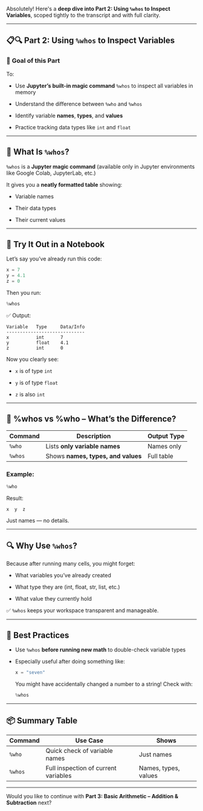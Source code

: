 Absolutely! Here's a **deep dive into Part 2: Using `%whos` to Inspect Variables**, scoped tightly to the transcript and with full clarity.

---

## 📋🔍 **Part 2: Using `%whos` to Inspect Variables**

### 🎯 **Goal of this Part**

To:

- Use **Jupyter’s built-in magic command** `%whos` to inspect all variables in memory
    
- Understand the difference between `%who` and `%whos`
    
- Identify variable **names**, **types**, and **values**
    
- Practice tracking data types like `int` and `float`
    

---

## 🧠 **What Is `%whos`?**

`%whos` is a **Jupyter magic command** (available only in Jupyter environments like Google Colab, JupyterLab, etc.)

It gives you a **neatly formatted table** showing:

- Variable names
    
- Their data types
    
- Their current values
    

---

## 🧪 **Try It Out in a Notebook**

Let’s say you’ve already run this code:

```python
x = 7
y = 4.1
z = 0
```

Then you run:

```python
%whos
```

✅ Output:

```
Variable   Type     Data/Info
-----------------------------
x          int      7
y          float    4.1
z          int      0
```

Now you clearly see:

- `x` is of type `int`
    
- `y` is of type `float`
    
- `z` is also `int`
    

---

## 🧾 **%whos vs %who – What’s the Difference?**

|Command|Description|Output Type|
|---|---|---|
|`%who`|Lists **only variable names**|Names only|
|`%whos`|Shows **names, types, and values**|Full table|

### Example:

```python
%who
```

Result:

```
x  y  z
```

Just names — no details.

---

## 🔍 **Why Use `%whos`?**

Because after running many cells, you might forget:

- What variables you’ve already created
    
- What type they are (int, float, str, list, etc.)
    
- What value they currently hold
    

✅ `%whos` keeps your workspace transparent and manageable.

---

## 🧱 **Best Practices**

- Use `%whos` **before running new math** to double-check variable types
    
- Especially useful after doing something like:
    
    ```python
    x = "seven"
    ```
    
    You might have accidentally changed a number to a string! Check with:
    
    ```python
    %whos
    ```
    

---

## 📦 **Summary Table**

|Command|Use Case|Shows|
|---|---|---|
|`%who`|Quick check of variable names|Just names|
|`%whos`|Full inspection of current variables|Names, types, values|

---

Would you like to continue with **Part 3: Basic Arithmetic – Addition & Subtraction** next?